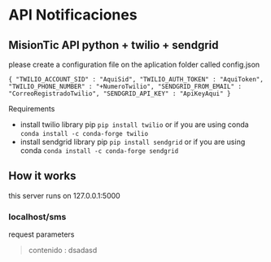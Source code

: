# API Notificaciones
## MisionTic API python + twilio + sendgrid

please create a configuration file on the aplication folder called config.json 

`{
	"TWILIO_ACCOUNT_SID" : "AquiSid",
	"TWILIO_AUTH_TOKEN" : "AquiToken", 
	"TWILIO_PHONE_NUMBER" : "+NumeroTwilio",
	"SENDGRID_FROM_EMAIL" : "CorreoRegistradoTwilio",
	"SENDGRID_API_KEY" : "ApiKeyAqui"
}`

Requirements
- install twilio library
pip
`pip install twilio`
or if you are using conda 
`conda install -c conda-forge twilio`
- install sendgrid library
pip 
`pip install sendgrid`
or if you are using conda 
 `conda install -c conda-forge sendgrid`
 ## How it works
 this server runs on 127.0.0.1:5000
 ### localhost/sms
 request parameters 
 > contenido : dsadasd
 
 





